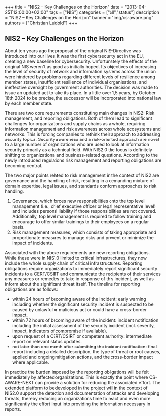 +++
title = "NIS2 – Key Challenges on the Horizon"
date = "2013-04-25T12:00:00+02:00"
tags = ["NIS"]
categories = ["all","status"]
description = "NIS2 – Key Challenges on the Horizon"
banner = "img/cs-aware.png"
authors = ["Christian Luidold"]
+++

## NIS2 – Key Challenges on the Horizon

About ten years ago the proposal of the original NIS-Directive was introduced into our lives. It was the first cybersecurity act in the EU, creating a new baseline for cybersecurity. Unfortunately the effects of the original NIS weren't as good as initially hoped. Its objectives of increasing the level of security of network and information systems across the union were hindered by problems regarding different levels of resilience among member states, insufficient resilience of individual organisations, and ineffective oversight by government authorities. The decision was made to issue an updated act to take its place. In a little over 1,5 years, by October 18th 2024 to be precise, the successor will be incorporated into national law by each member state.

There are two core requirements constituting main changes in NIS2: Risk management, and reporting obligations. Both of them lead to significant challenges for organizations and supply chains as a whole, requiring information management and risk awareness across whole ecosystems and networks. This is forcing companies to rethink their approach to addressing security topics. Security awareness and a risk-oriented approach are novel to a large number of organizations who are used to look at information security primarily as a technical field. With NIS2.0 the focus is definitely shifting to organizational and business-related questions. According to the newly introduced regulations risk management and reporting obligations are becoming central.

The two major points related to risk management in the context of NIS2 are governance and the handling of risk, resulting in a demanding mixture of domain expertise, legal issues, and standards conform approaches to risk handling.
1. Governance, which forces new responsibilities onto the top level management (i.e., chief executive officer or legal representative level) and includes personal liability if those responsibilities are not covered. Additionally, top level management is required to follow training and encourage to offer similar trainings to their employees on a regular basis.
2. Risk management measures, which consists of taking appropriate and proportionate measures to manage risks and prevent or minimize the impact of incidents.

Associated with the above requirements are new reporting obligations. While these were in NIS1.0 limited to critical infrastructures, they now include the whole supply chain of critical infrastructures. 
Reporting obligations require organizations to immediately report significant security incidents to a CERT/CSIRT and communicate the recipients of their services any measures or remedies to take in response of this incident, as well as inform about the significant threat itself. The timeline for reporting obligations are as follows:
- within 24 hours of becoming aware of the incident: early warning including whether the significant security incident is suspected to be caused by unlawful or malicious act or could have a cross-border impact.
- within 72 hours of becoming aware of the incident: incident notification including the initial assessment of the security incident (incl. severity, impact, indicators of compromise if available).
- upon request of a CERT/CSIRT or competent authority: intermediate report on relevant status updates.
- not later than one month after submitting the incident notification: final report including a detailed description, the type of threat or root causes, applied and ongoing mitigation actions, and the cross-border impact where applicable.

In practice the burden imposed by the reporting obligations will be felt immediately by affected organizations. This is exactly the point where CS-AWARE-NEXT can provide a solution for reducing the associated effort. The extended platform to be developed in the project will in the context of NIS2.0 support the detection and documentation of attacks and developing threats, thereby reducing an organizations time to react and even more significantly the effort input into providing the information necessary in reports.
